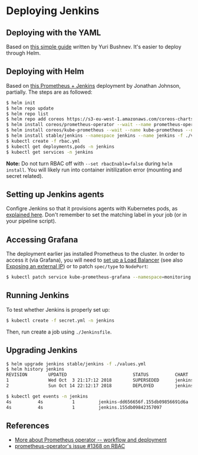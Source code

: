 # Deploying Jenkins

## Deploying with the YAML

Based on [this simple guide](https://www.blazemeter.com/blog/how-to-setup-scalable-jenkins-on-top-of-a-kubernetes-cluster) written by Yuri Bushnev. It's easier to deploy through Helm.

## Deploying with Helm

Based on [this Prometheus + Jenkins](https://github.com/javajon/jenkins-kubernetes) deployment by Jonathan Johnson, partially. The steps are as followed:

```bash
$ helm init
$ helm repo update
$ helm repo list
$ helm repo add coreos https://s3-eu-west-1.amazonaws.com/coreos-charts/stable/
$ helm install coreos/prometheus-operator --wait --name prometheus-operator --namespace monitoring
$ helm install coreos/kube-prometheus --wait --name kube-prometheus --namespace monitoring
$ helm install stable/jenkins --namespace jenkins --name jenkins -f ./values.yaml
$ kubectl create -f rbac.yml
$ kubectl get deployments,pods -n jenkins
$ kubectl get services -n jenkins
```

**Note:** Do not turn RBAC off with `--set rbacEnable=false` during `helm install`. You will likely run into container initilization error (mounting and secret related).

## Setting up Jenkins agents

Configre Jenkins so that it provisions agents with Kubernetes pods, as [explained here](https://www.blazemeter.com/blog/how-to-setup-scalable-jenkins-on-top-of-a-kubernetes-cluster). Don't remember to set the matching label in your job (or in your pipeline script).

## Accessing Grafana

The deployment earlier jas installed Prometheus to the cluster. In order to access it (via Grafana), you will need to [set up a Load Balancer](https://kubernetes.io/docs/tasks/access-application-cluster/create-external-load-balancer/) (see also [Exposing an external IP](https://kubernetes.io/docs/tutorials/stateless-application/expose-external-ip-address/)) or to patch `spec/type` to `NodePort`:

```bash
$ kubectl patch service kube-prometheus-grafana --namespace=monitoring --type='json' -p='[{"op": "replace",  "path": "/spec/type", "value":"NodePort"}]'
```
## Running Jenkins

To test whether Jenkins is properly set up:

```bash
$ kubectl create -f secret.yml -n jenkins
```

Then, run create a job using `./Jenkinsfile`.

## Upgrading Jenkins

```bash
$ helm upgrade jenkins stable/jenkins -f ./values.yml
$ helm history jenkins
REVISION        UPDATED                         STATUS          CHART           DESCRIPTION
1               Wed Oct  3 21:17:12 2018        SUPERSEDED      jenkins-0.19.0  Install complete
2               Sun Oct 14 22:12:17 2018        DEPLOYED        jenkins-0.19.1  Upgrade complete

$ kubectl get events -n jenkins
4s          4s           1         jenkins-dd656656f.155db09856691d6a          ReplicaSet                                              Normal    SuccessfulDelete        replicaset-controller   Deleted pod: jenkins-dd656656f-xj28v
4s          4s           1         jenkins.155db09842357097                    Deployment                                              Normal    ScalingReplicaSet       deployment-controller   Scaled down replica set jenkins-dd656656f to 0
```

## References

 - [More about Prometheus operator -- workflow and deployment](https://akomljen.com/get-kubernetes-cluster-metrics-with-prometheus-in-5-minutes/)
 - [prometheus-operator's issue #1368 on RBAC](https://github.com/coreos/prometheus-operator/issues/1368)
